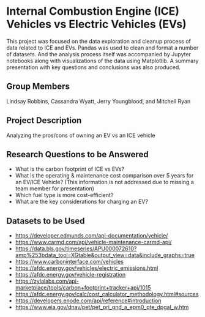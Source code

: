 # Internal Combustion Engine (ICE) Vehicles vs Electric Vehicles (EVs)

This project was focused on the data exploration and cleanup process of data related to ICE and EVs. Pandas was used to clean and format a number of datasets. And the analysis process itself was accompanied by Jupyter notebooks along with visualizations of the data using Matplotlib. A summary presentation with key questions and conclusions was also produced.

## Group Members

Lindsay Robbins, Cassandra Wyatt, Jerry Youngblood, and Mitchell Ryan

## Project Description

Analyzing the pros/cons of owning an EV vs an ICE vehicle

## Research Questions to be Answered

- What is the carbon footprint of ICE vs EVs?
- What is the operating & maintenance cost comparison over 5 years for an EV/ICE Vehicle? (This information is not addressed due to missing a team member for presentation)
- Which fuel type is more cost-efficient?
- What are the key considerations for charging an EV?

## Datasets to be Used

- <https://developer.edmunds.com/api-documentation/vehicle/>
- <https://www.carmd.com/api/vehicle-maintenance-carmd-api/>
- <https://data.bls.gov/timeseries/APU000072610?amp%253bdata_tool=XGtable&output_view=data&include_graphs=true>
- <https://www.carboninterface.com/vehicles>
- <https://afdc.energy.gov/vehicles/electric_emissions.html>
- <https://afdc.energy.gov/vehicle-registration>
- <https://zylalabs.com/api-marketplace/tools/carbon+footprint+tracker+api/1015>
- <https://afdc.energy.gov/calc/cost_calculator_methodology.html#sources>
- <https://developers.enode.com/api/reference#introduction>
- <https://www.eia.gov/dnav/pet/pet_pri_gnd_a_epm0_pte_dpgal_w.htm>

